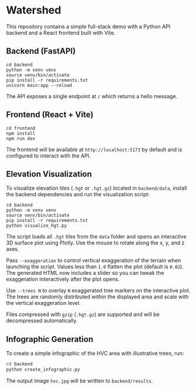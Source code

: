 # Watershed

This repository contains a simple full-stack demo with a Python API backend and a React frontend built with Vite.

## Backend (FastAPI)

```
cd backend
python -m venv venv
source venv/bin/activate
pip install -r requirements.txt
uvicorn main:app --reload
```

The API exposes a single endpoint at `/` which returns a hello message.

## Frontend (React + Vite)

```
cd frontend
npm install
npm run dev
```

The frontend will be available at `http://localhost:5173` by default and is configured to interact with the API.


## Elevation Visualization

To visualize elevation tiles (`.hgt` or `.hgt.gz`) located in `backend/data`, install the backend dependencies and run the visualization script:

```
cd backend
python -m venv venv
source venv/bin/activate
pip install -r requirements.txt
python visualize_hgt.py
```

The script loads all `.hgt` tiles from the `data` folder and opens an interactive 3D surface plot using Plotly. Use the mouse to rotate along the x, y, and z axes.

Pass `--exaggeration` to control vertical exaggeration of the terrain when launching the script. Values less than `1.0` flatten the plot (default is `0.02`). The generated HTML now includes a slider so you can tweak the exaggeration interactively after the plot opens.

Use `--trees N` to overlay `N` exaggerated tree markers on the interactive plot. The trees are randomly distributed within the displayed area and scale with the vertical exaggeration level.

Files compressed with `gzip` (`.hgt.gz`) are supported and will be decompressed automatically.

## Infographic Generation

To create a simple infographic of the HVC area with illustrative trees, run:

```bash
cd backend
python create_infographic.py
```

The output image `hvc.jpg` will be written to `backend/results`.
